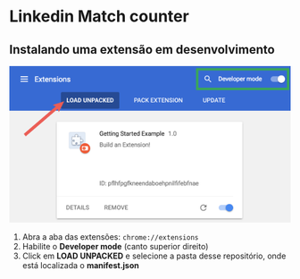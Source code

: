 # Linkedin Match counter

## Instalando uma extensão em desenvolvimento  
![Foto de Auxilio](img/extension.png)

1. Abra a aba das extensões: `chrome://extensions`
2. Habilite o __Developer mode__ (canto superior direito)
3. Click em __LOAD UNPACKED__ e selecione a pasta desse repositório, onde está localizada o __manifest.json__

